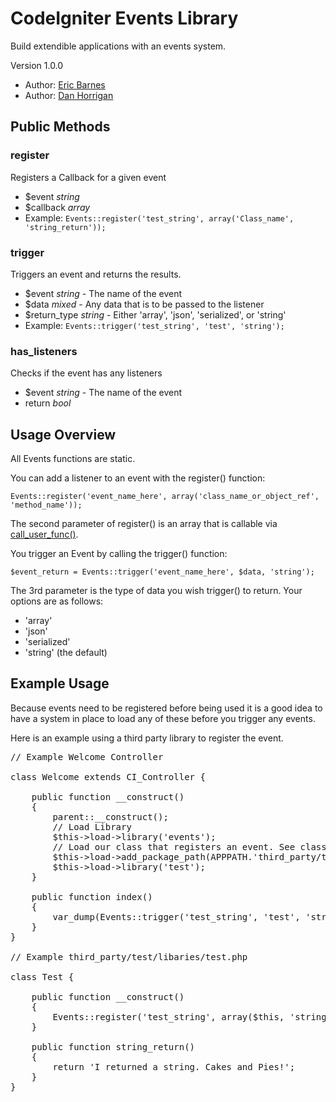 # CodeIgniter Events Library

Build extendible applications with an events system.

Version 1.0.0

* Author: [Eric Barnes](http://ericlbarnes.com/ "Eric Barnes")
* Author: [Dan Horrigan](http://dhorrigan.com/ "Dan Horrigan")

## Public Methods

### register

Registers a Callback for a given event

* $event *string*
* $callback *array*
* Example: `Events::register('test_string', array('Class_name', 'string_return'));`

### trigger

Triggers an event and returns the results.

* $event *string* - The name of the event
* $data *mixed* - Any data that is to be passed to the listener
* $return_type *string* - Either 'array', 'json', 'serialized', or 'string'
* Example: `Events::trigger('test_string', 'test', 'string');`

### has_listeners

Checks if the event has any listeners

* $event *string* - The name of the event
* return *bool*

## Usage Overview

All Events functions are static.

You can add a listener to an event with the register() function:

<pre><code>Events::register('event_name_here', array('class_name_or_object_ref', 'method_name'));</code></pre>

The second parameter of register() is an array that is callable via [call_user_func()](http://us2.php.net/manual/en/function.call-user-func.php "call_user_func").

You trigger an Event by calling the trigger() function:

<pre><code>$event_return = Events::trigger('event_name_here', $data, 'string');</code></pre>

The 3rd parameter is the type of data you wish trigger() to return.  Your options are as follows:

* 'array'
* 'json'
* 'serialized'
* 'string' (the default)

## Example Usage

Because events need to be registered before being used it is a good idea to have a system
in place to load any of these before you trigger any events.

Here is an example using a third party library to register the event.

<pre>
// Example Welcome Controller

class Welcome extends CI_Controller {

	public function __construct()
	{
		parent::__construct();
		// Load Library
		$this->load->library('events');
		// Load our class that registers an event. See class Test below.
		$this->load->add_package_path(APPPATH.'third_party/test/');
		$this->load->library('test');
	}

	public function index()
	{
		var_dump(Events::trigger('test_string', 'test', 'string'));
	}
}

// Example third_party/test/libaries/test.php

class Test {

	public function __construct()
	{
		Events::register('test_string', array($this, 'string_return'));
	}

	public function string_return()
	{
		return 'I returned a string. Cakes and Pies!';
	}
}
</pre>
